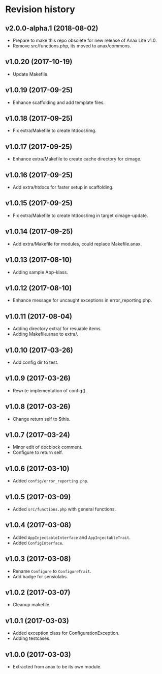 Revision history
=================================

v2.0.0-alpha.1 (2018-08-02)
---------------------------------

* Prepare to make this repo obsolete for new release of Anax Lite v1.0.
* Remove src/functions.php, its moved to anax/commons.



v1.0.20 (2017-10-19)
---------------------------------

* Update Makefile.


v1.0.19 (2017-09-25)
---------------------------------

* Enhance scaffolding and add template files.


v1.0.18 (2017-09-25)
---------------------------------

* Fix extra/Makefile to create htdocs/img.


v1.0.17 (2017-09-25)
---------------------------------

* Enhance extra/Makefile to create cache directory for cimage.


v1.0.16 (2017-09-25)
---------------------------------

* Add extra/htdocs for faster setup in scaffolding.


v1.0.15 (2017-09-25)
---------------------------------

* Fix extra/Makefile to create htdocs/img in target cimage-update.


v1.0.14 (2017-09-25)
---------------------------------

* Add extra/Makefile for modules, could replace Makefile.anax.


v1.0.13 (2017-08-10)
---------------------------------

* Adding sample App-klass.


v1.0.12 (2017-08-10)
---------------------------------

* Enhance message for uncaught exceptions in error_reporting.php.


v1.0.11 (2017-08-04)
---------------------------------

* Adding directory extra/ for resuable items.
* Adding Makefile.anax to extra/.


v1.0.10 (2017-03-26)
---------------------------------

* Add config dir to test.


v1.0.9 (2017-03-26)
---------------------------------

* Rewrite implementation of config().


v1.0.8 (2017-03-26)
---------------------------------

* Change return self to $this.


v1.0.7 (2017-03-24)
---------------------------------

* Minor edit of docblock comment.
* Configure to return self.


v1.0.6 (2017-03-10)
---------------------------------

* Added `config/error_reporting.php`.


v1.0.5 (2017-03-09)
---------------------------------

* Added `src/functions.php` with general functions.


v1.0.4 (2017-03-08)
---------------------------------

* Added `AppInjectableInterface` and `AppInjectableTrait`.
* Added `ConfigInterface`.


v1.0.3 (2017-03-08)
---------------------------------

* Rename `Configure` to `ConfigureTrait`.
* Add badge for sensiolabs.


v1.0.2 (2017-03-07)
---------------------------------

* Cleanup makefile.


v1.0.1 (2017-03-03)
---------------------------------

* Added exception class for ConfigurationException.
* Adding testcases.


v1.0.0 (2017-03-03)
---------------------------------

* Extracted from anax to be its own module.

